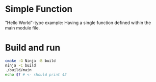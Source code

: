 # Simple Function

"Hello World"-type example: Having a single function defined within the main module file.

# Build and run

```bash
cmake -G Ninja -B build
ninja -C build
./build/main
echo $? # <- should print 42
```